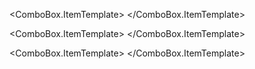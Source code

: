 <ComboBox Width="60" Margin="0,0,6,0"
          ItemsSource="{Binding BWLoopVM.D2Options}"
          SelectedItem="{Binding BWLoopVM.FCNT2_D2, Mode=TwoWay}">
    <ComboBox.ItemTemplate>
        <DataTemplate>
            <TextBlock Text="{Binding StringFormat={}{0:X}}" />
        </DataTemplate>
    </ComboBox.ItemTemplate>
</ComboBox>

<ComboBox Width="60" Margin="0,0,6,0"
          ItemsSource="{Binding BWLoopVM.D1Options}"
          SelectedItem="{Binding BWLoopVM.FCNT2_D1, Mode=TwoWay}">
    <ComboBox.ItemTemplate>
        <DataTemplate>
            <TextBlock Text="{Binding StringFormat={}{0:X}}" />
        </DataTemplate>
    </ComboBox.ItemTemplate>
</ComboBox>

<ComboBox Width="60" Margin="0,0,12,0"
          ItemsSource="{Binding BWLoopVM.D0Options}"
          SelectedItem="{Binding BWLoopVM.FCNT2_D0, Mode=TwoWay}">
    <ComboBox.ItemTemplate>
        <DataTemplate>
            <TextBlock Text="{Binding StringFormat={}{0:X}}" />
        </DataTemplate>
    </ComboBox.ItemTemplate>
</ComboBox>